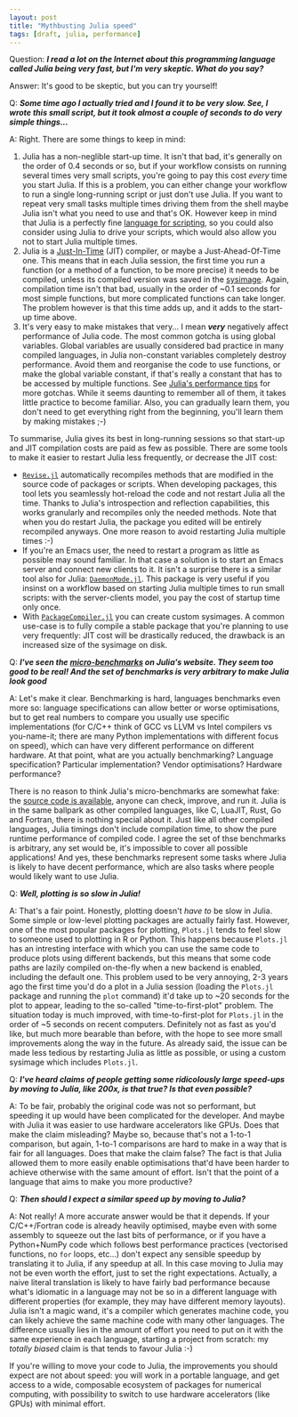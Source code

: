 ```yaml
---
layout: post
title: "Mythbusting Julia speed"
tags: [draft, julia, performance]
---
```


Question: _**I read a lot on the Internet about this programming language called Julia being
very fast, but I'm very skeptic.  What do you say?**_

Answer: It's good to be skeptic, but you can try yourself!

Q: _**Some time ago I actually tried and I found it to be very slow.  See, I wrote this
small script, but it took almost a couple of seconds to do very simple things...**_

A: Right.  There are some things to keep in mind:

1. Julia has a non-neglible start-up time.  It isn't that bad, it's generally on the order
   of 0.4 seconds or so, but if your workflow consists on running several times very small
   scripts, you're going to pay this cost _every_ time you start Julia.  If this is a
   problem, you can either change your workflow to run a single long-running script or just
   don't use Julia.  If you want to repeat very small tasks multiple times driving them from
   the shell maybe Julia isn't what you need to use and that's OK.  However keep in mind
   that Julia is a perfectly fine [language for
   scripting](https://julialang.org/blog/2012/03/shelling-out-sucks/), so you could also
   consider using Julia to drive your scripts, which would also allow you not to start Julia
   multiple times.
2. Julia is a [Just-In-Time](https://en.wikipedia.org/wiki/Just-in-time_compilation) (JIT)
   compiler, or maybe a Just-Ahead-Of-Time one.  This means that in each Julia session, the
   first time you run a function (or a method of a function, to be more precise) it needs to
   be compiled, unless its compiled version was saved in the
   [sysimage](https://en.wikipedia.org/wiki/System_image).  Again, compilation time isn't
   that bad, usually in the order of ~0.1 seconds for most simple functions, but more
   complicated functions can take longer.  The problem however is that this time adds up,
   and it adds to the start-up time above.
3. It's very easy to make mistakes that very... I mean _**very**_ negatively affect
   performance of Julia code.  The most common gotcha is using global variables.  Global
   variables are usually considered bad practice in many compiled languages, in Julia
   non-constant variables completely destroy performance.  Avoid them and reorganise the
   code to use functions, or make the global variable constant, if that's really a constant
   that has to be accessed by multiple functions.  See [Julia's performance
   tips](https://docs.julialang.org/en/v1/manual/performance-tips/) for more gotchas.  While
   it seems daunting to remember all of them, it takes little practice to become familiar.
   Also, you can gradually learn them, you don't need to get everything right from the
   beginning, you'll learn them by making mistakes ;-)

To summarise, Julia gives its best in long-running sessions so that start-up and JIT
compilation costs are paid as few as possible.  There are some tools to make it easier to
restart Julia less frequently, or decrease the JIT cost:

* [`Revise.jl`](https://github.com/timholy/Revise.jl) automatically recompiles methods that
  are modified in the source code of packages or scripts.  When developing packages, this
  tool lets you seamlessly hot-reload the code and not restart Julia all the time.  Thanks
  to Julia's introspection and reflection capabilities, this works granularly and recompiles
  only the needed methods.  Note that when you do restart Julia, the package you edited will
  be entirely recompiled anyways.  One more reason to avoid restarting Julia multiple times
  :-)
* If you're an Emacs user, the need to restart a program as little as possible may sound
  familiar.  In that case a solution is to start an Emacs server and connect new clients to
  it.  It isn't a surprise there is a similar tool also for Julia:
  [`DaemonMode.jl`](https://github.com/dmolina/DaemonMode.jl).  This package is very useful
  if you insinst on a workflow based on starting Julia multiple times to run small scripts:
  with the server-clients model, you pay the cost of startup time only once.
* With [`PackageCompiler.jl`](https://github.com/JuliaLang/PackageCompiler.jl) you can
  create custom sysimages.  A common use-case is to fully compile a stable package that
  you're planning to use very frequently: JIT cost will be drastically reduced, the drawback
  is an increased size of the sysimage on disk.

Q: _**I've seen the [micro-benchmarks](https://julialang.org/benchmarks/) on Julia's
website.  They seem too good to be real!  And the set of benchmarks is very arbitrary to
make Julia look good**_

A: Let's make it clear.  Benchmarking is hard, languages benchmarks even more so: language
specifications can allow better or worse optimisations, but to get real numbers to compare
you usually use specific implementations (for C/C++ think of GCC vs LLVM vs Intel compilers
vs you-name-it; there are many Python implementations with different focus on speed), which
can have very different performance on different hardware.  At that point, what are you
actually benchmarking?  Language specification?  Particular implementation?  Vendor
optimisations?  Hardware performance?

There is no reason to think Julia's micro-benchmarks are somewhat fake: the [source code is
available](https://github.com/JuliaLang/Microbenchmarks), anyone can check, improve, and run
it.  Julia is in the same ballpark as other compiled languages, like C, LuaJIT, Rust, Go and
Fortran, there is nothing special about it.  Just like all other compiled languages, Julia
timings don't include compilation time, to show the pure runtime performance of compiled
code.  I agree the set of thse benchmarks is arbitrary, any set would be, it's impossible to
cover all possible applications!  And yes, these benchmarks represent some tasks where Julia
is likely to have decent performance, which are also tasks where people would likely want to
use Julia.

Q: _**Well, plotting is so slow in Julia!**_

A: That's a fair point.  Honestly, plotting doesn't _have to_ be slow in Julia.  Some simple
or low-level plotting packages are actually fairly fast.  However, one of the most popular
packages for plotting, `Plots.jl` tends to feel slow to someone used to plotting in R or
Python.  This happens because `Plots.jl` has an intresting interface with which you can use
the same code to produce plots using different backends, but this means that some code paths
are lazily compiled on-the-fly when a new backend is enabled, including the default one.
This problem used to be very annoying, 2-3 years ago the first time you'd do a plot in a
Julia session (loading the `Plots.jl` package and running the `plot` command) it'd take up
to ~20 seconds for the plot to appear, leading to the so-called "time-to-first-plot"
problem.  The situation today is much improved, with time-to-first-plot for `Plots.jl` in
the order of ~5 seconds on recent computers.  Definitely not as fast as you'd like, but much
more bearable than before, with the hope to see more small improvements along the way in the
future.  As already said, the issue can be made less tedious by restarting Julia as little
as possible, or using a custom sysimage which includes `Plots.jl`.

Q: _**I've heard claims of people getting some ridicolously large speed-ups by moving to
Julia, like 200x, is that true? Is that even possible?**_

A: To be fair, probably the original code was not so performant, but speeding it up would
have been complicated for the developer.  And maybe with Julia it was easier to use hardware
accelerators like GPUs.  Does that make the claim misleading?  Maybe so, because that's not
a 1-to-1 comparison, but again, 1-to-1 comparisons are hard to make in a way that is fair
for all languages.  Does that make the claim false?  The fact is that Julia allowed them to
more easily enable optimisations that'd have been harder to achieve otherwise with the same
amount of effort.  Isn't that the point of a language that aims to make you more productive?

Q: _**Then should I expect a similar speed up by moving to Julia?**_

A: Not really!  A more accurate answer would be that it depends.  If your C/C++/Fortran code
is already heavily optimised, maybe even with some assembly to squeeze out the last bits of
performance, or if you have a Python+NumPy code which follows best performance practices
(vectorised functions, no `for` loops, etc...) don't expect any sensible speedup by
translating it to Julia, if any speedup at all.  In this case moving to Julia may not be
even worth the effort, just to set the right expectations.  Actually, a naive literal
translation is likely to have fairly bad performance because what's idiomatic in a language
may not be so in a different language with different properties (for example, they may have
different memory layouts).  Julia isn't a magic wand, it's a compiler which generates
machine code, you can likely achieve the same machine code with many other languages.  The
difference usually lies in the amount of effort you need to put on it with the same
experience in each language, starting a project from scratch: my _totally biased_ claim is
that tends to favour Julia :-)

If you're willing to move your code to Julia, the improvements you should expect are not
about speed: you will work in a portable language, and get access to a wide, composable
ecosystem of packages for numerical computing, with possibility to switch to use hardware
accelerators (like GPUs) with minimal effort.

<!-- Local Variables: -->
<!-- ispell-local-dictionary: "british" -->
<!-- fill-column: 92 -->
<!-- End: -->
